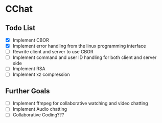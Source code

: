 # CChat

## Todo List

- [x] Implement CBOR
- [x] Implement error handling from the linux programming interface
- [ ] Rewrite client and server to use CBOR
- [ ] Implement command and user ID handling for both client and server side
- [ ] Implement RSA
- [ ] Implement xz compression

## Further Goals

- [ ] Implement ffmpeg for collaborative watching and video chatting
- [ ] Implement Audio chatting
- [ ] Collaborative Coding???
